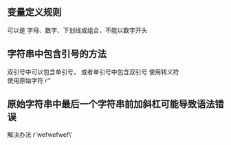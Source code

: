 ## 变量定义规则
 可以是 字母、数字、下划线或组合，不能以数字开头

## 字符串中包含引号的方法
 双引号中可以包含单引号， 或者单引号中包含双引号
 使用转义符 \
 使用原始字符 r''

## 原始字符串中最后一个字符串前加斜杠可能导致语法错误
 解决办法 r'wefwefwef\\'
